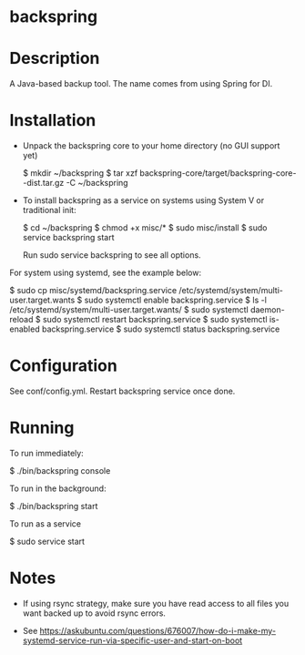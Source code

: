 backspring
==========

# Description

A Java-based backup tool. The name comes from using Spring for DI.

# Installation

- Unpack the backspring core to your home directory (no GUI support yet)

  $ mkdir ~/backspring
  $ tar xzf backspring-core/target/backspring-core-<version>-dist.tar.gz -C ~/backspring

- To install backspring as a service on systems using System V or traditional init:

  $ cd ~/backspring
  $ chmod +x misc/*
  $ sudo misc/install
  $ sudo service backspring start

  Run sudo service backspring to see all options.

For system using systemd, see the example below:

  $ sudo cp misc/systemd/backspring.service /etc/systemd/system/multi-user.target.wants
  $ sudo systemctl enable backspring.service
  $ ls -l /etc/systemd/system/multi-user.target.wants/
  $ sudo systemctl daemon-reload
  $ sudo systemctl restart backspring.service
  $ sudo systemctl is-enabled backspring.service
  $ sudo systemctl status backspring.service

# Configuration

  See conf/config.yml. Restart backspring service once done.

# Running

  To run immediately:

  $ ./bin/backspring console

  To run in the background:

  $ ./bin/backspring start

  To run as a service

  $ sudo service start

# Notes

- If using rsync strategy, make sure you have read access to all files you want backed up to avoid rsync errors.

- See https://askubuntu.com/questions/676007/how-do-i-make-my-systemd-service-run-via-specific-user-and-start-on-boot
